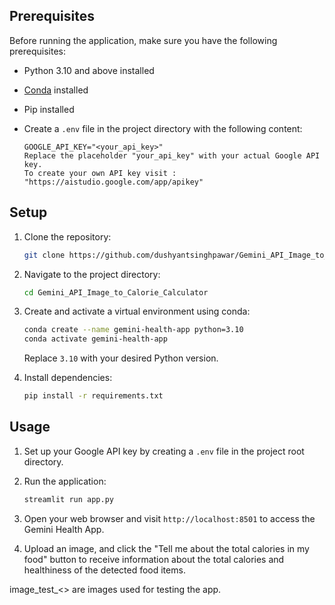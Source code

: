 ## Prerequisites

Before running the application, make sure you have the following prerequisites:

- Python 3.10 and above installed
- [Conda](https://docs.conda.io/projects/conda/en/latest/user-guide/install/index.html) installed
- Pip installed
- Create a `.env` file in the project directory with the following content:

  ```env
  GOOGLE_API_KEY="<your_api_key>"
  Replace the placeholder "your_api_key" with your actual Google API key.
  To create your own API key visit : "https://aistudio.google.com/app/apikey"

## Setup

1. Clone the repository:

   ```bash
   git clone https://github.com/dushyantsinghpawar/Gemini_API_Image_to_Calorie_Calculator.git
   ```

2. Navigate to the project directory:

   ```bash
   cd Gemini_API_Image_to_Calorie_Calculator
   ```

3. Create and activate a virtual environment using conda:

   ```bash
   conda create --name gemini-health-app python=3.10
   conda activate gemini-health-app
   ```

   Replace `3.10` with your desired Python version.

4. Install dependencies:

   ```bash
   pip install -r requirements.txt
   ```

## Usage

1. Set up your Google API key by creating a `.env` file in the project root directory.

2. Run the application:

   ```bash
   streamlit run app.py
   ```

3. Open your web browser and visit `http://localhost:8501` to access the Gemini Health App.

4. Upload an image, and click the "Tell me about the total calories in my food" button to receive information about the total calories and healthiness of the detected food items.

image_test_<> are images used for testing the app.
